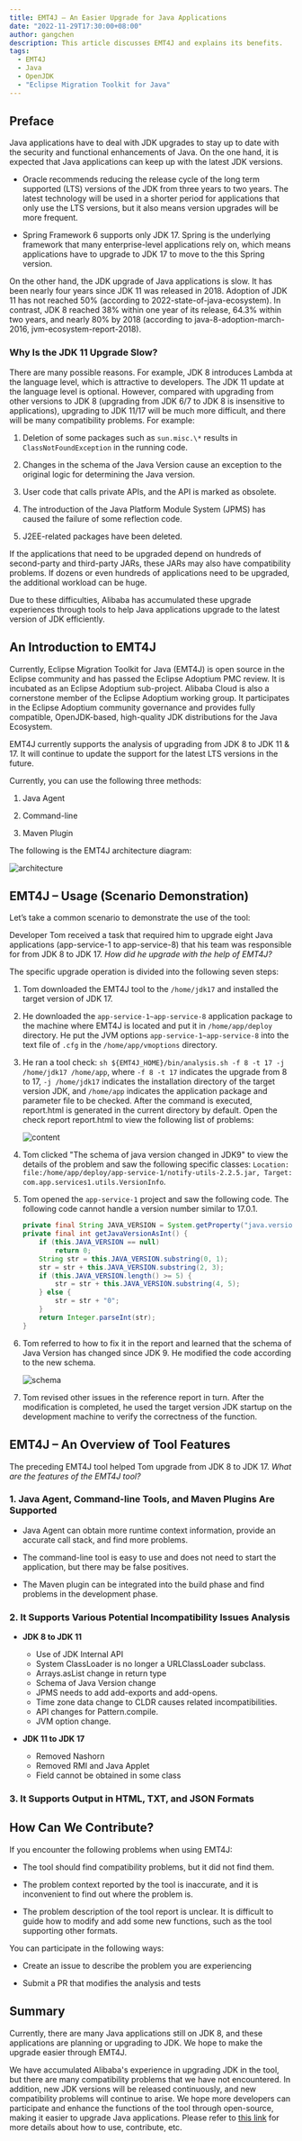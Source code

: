```yaml
---
title: EMT4J – An Easier Upgrade for Java Applications
date: "2022-11-29T17:30:00+08:00"
author: gangchen
description: This article discusses EMT4J and explains its benefits.
tags:
  - EMT4J
  - Java
  - OpenJDK
  - "Eclipse Migration Toolkit for Java"
---
```


## Preface

Java applications have to deal with JDK upgrades to stay up to date with the security and functional enhancements of Java. On the one hand, it is expected that Java applications can keep up with the latest JDK versions.

- Oracle recommends reducing the release cycle of the long term supported (LTS) versions of the JDK from three years to two years. The latest technology will be used in a shorter period for applications that only use the LTS versions, but it also means version upgrades will be more frequent.

- Spring Framework 6 supports only JDK 17. Spring is the underlying framework that many enterprise-level applications rely on, which means applications have to upgrade to JDK 17 to move to the this Spring version.

On the other hand, the JDK upgrade of Java applications is slow. It has been nearly four years since JDK 11 was released in 2018. Adoption of JDK 11 has not reached 50% (according to 2022-state-of-java-ecosystem). In contrast, JDK 8 reached 38% within one year of its release, 64.3% within two years, and nearly 80% by 2018 (according to java-8-adoption-march-2016, jvm-ecosystem-report-2018).

### Why Is the JDK 11 Upgrade Slow?

There are many possible reasons. For example, JDK 8 introduces Lambda at the language level, which is attractive to developers. The JDK 11 update at the language level is optional. However, compared with upgrading from other versions to JDK 8 (upgrading from JDK 6/7 to JDK 8 is insensitive to applications), upgrading to JDK 11/17 will be much more difficult, and there will be many compatibility problems. For example:

1. Deletion of some packages such as `sun.misc.\*` results in `ClassNotFoundException` in the running code.

2. Changes in the schema of the Java Version cause an exception to the original logic for determining the Java version.

3. User code that calls private APIs, and the API is marked as obsolete.

4. The introduction of the Java Platform Module System (JPMS) has caused the failure of some reflection code.

5. J2EE-related packages have been deleted.

If the applications that need to be upgraded depend on hundreds of second-party and third-party JARs, these JARs may also have compatibility problems. If dozens or even hundreds of applications need to be upgraded, the additional workload can be huge.

Due to these difficulties, Alibaba has accumulated these upgrade experiences through tools to help Java applications upgrade to the latest version of JDK efficiently.

## An Introduction to EMT4J

Currently, Eclipse Migration Toolkit for Java (EMT4J) is open source in the Eclipse community and has passed the Eclipse Adoptium PMC review. It is incubated as an Eclipse Adoptium sub-project. Alibaba Cloud is also a cornerstone member of the Eclipse Adoptium working group. It participates in the Eclipse Adoptium community governance and provides fully compatible, OpenJDK-based, high-quality JDK distributions for the Java Ecosystem.

EMT4J currently supports the analysis of upgrading from JDK 8 to JDK 11 & 17. It will continue to update the support for the latest LTS versions in the future.

Currently, you can use the following three methods:

1. Java Agent

2. Command-line

3. Maven Plugin

The following is the EMT4J architecture diagram:

![architecture](architecture.jpg)

## EMT4J – Usage (Scenario Demonstration)

Let’s take a common scenario to demonstrate the use of the tool:

Developer Tom received a task that required him to upgrade eight Java applications (app-service-1 to app-service-8) that his team was responsible for from JDK 8 to JDK 17. *How did he upgrade with the help of EMT4J?*

The specific upgrade operation is divided into the following seven steps:

1. Tom downloaded the EMT4J tool to the `/home/jdk17` and installed the target version of JDK 17.

2. He downloaded the `app-service-1~app-service-8` application package to the machine where EMT4J is located and put it in `/home/app/deploy` directory. He put the JVM options `app-service-1~app-service-8` into the text file of `.cfg` in the `/home/app/vmoptions` directory.

3. He ran a tool check: `sh ${EMT4J_HOME}/bin/analysis.sh -f 8 -t 17 -j /home/jdk17 /home/app`, where `-f 8 -t 17` indicates the upgrade from 8 to 17, `-j /home/jdk17` indicates the installation directory of the target version JDK, and `/home/app` indicates the application package and parameter file to be checked. After the command is executed, report.html is generated in the current directory by default. Open the check report report.html to view the following list of problems:

   ![content](content.jpg)

4. Tom clicked "The schema of java version changed in JDK9" to view the details of the problem and saw the following specific classes: `Location: file:/home/app/deploy/app-service-1/notify-utils-2.2.5.jar, Target: com.app.services1.utils.VersionInfo`.

5. Tom opened the `app-service-1` project and saw the following code. The following code cannot handle a version number similar to 17.0.1.

   ```java
   private final String JAVA_VERSION = System.getProperty("java.version");   
   private final int getJavaVersionAsInt() {
       if (this.JAVA_VERSION == null)
           return 0; 
       String str = this.JAVA_VERSION.substring(0, 1);
       str = str + this.JAVA_VERSION.substring(2, 3);
       if (this.JAVA_VERSION.length() >= 5) {
           str = str + this.JAVA_VERSION.substring(4, 5);
       } else {
           str = str + "0";
       } 
       return Integer.parseInt(str);
   }
   ```

6. Tom referred to how to fix it in the report and learned that the schema of Java Version has changed since JDK 9. He modified the code according to the new schema.

    ![schema](schema.jpg)

7. Tom revised other issues in the reference report in turn. After the modification is completed, he used the target version JDK startup on the development machine to verify the correctness of the function.

## EMT4J – An Overview of Tool Features

The preceding EMT4J tool helped Tom upgrade from JDK 8 to JDK 17. *What are the features of the EMT4J tool?*

### 1. Java Agent, Command-line Tools, and Maven Plugins Are Supported

- Java Agent can obtain more runtime context information, provide an accurate call stack, and find more problems.

- The command-line tool is easy to use and does not need to start the application, but there may be false positives.

- The Maven plugin can be integrated into the build phase and find problems in the development phase.

### 2. It Supports Various Potential Incompatibility Issues Analysis

- **JDK 8 to JDK 11**
  - Use of JDK Internal API
  - System ClassLoader is no longer a URLClassLoader subclass.
  - Arrays.asList change in return type
  - Schema of Java Version change
  - JPMS needs to add add-exports and add-opens.
  - Time zone data change to CLDR causes related incompatibilities.
  - API changes for Pattern.compile.
  - JVM option change.

- **JDK 11 to JDK 17**
  - Removed Nashorn
  - Removed RMI and Java Applet
  - Field cannot be obtained in some class

### 3. It Supports Output in HTML, TXT, and JSON Formats

## How Can We Contribute?

If you encounter the following problems when using EMT4J:

- The tool should find compatibility problems, but it did not find them.

- The problem context reported by the tool is inaccurate, and it is inconvenient to find out where the problem is.

- The problem description of the tool report is unclear. It is difficult to guide how to modify and add some new functions, such as the tool supporting other formats.

You can participate in the following ways:

- Create an issue to describe the problem you are experiencing

- Submit a PR that modifies the analysis and tests

## Summary

Currently, there are many Java applications still on JDK 8, and these applications are planning or upgrading to JDK. We hope to make the upgrade easier through EMT4J.

We have accumulated Alibaba's experience in upgrading JDK in the tool, but there are many compatibility problems that we have not encountered. In addition, new JDK versions will be released continuously, and new compatibility problems will continue to arise. We hope more developers can participate and enhance the functions of the tool through open-source, making it easier to upgrade Java applications. Please refer to [this link](https://github.com/adoptium/emt4j) for more details about how to use, contribute, etc.
